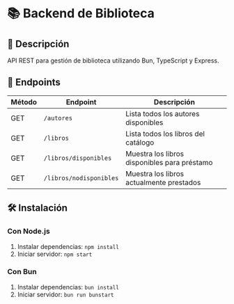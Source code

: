 # 📚 Backend de Biblioteca

## 📄 Descripción

API REST para gestión de biblioteca utilizando Bun, TypeScript y Express.

## 🚀 Endpoints

| Método | Endpoint | Descripción |
|--------|----------|-------------|
| GET | `/autores` | Lista todos los autores disponibles |
| GET | `/libros` | Lista todos los libros del catálogo |
| GET | `/libros/disponibles` | Muestra los libros disponibles para préstamo |
| GET | `/libros/nodisponibles` | Muestra los libros actualmente prestados |

## 🛠️ Instalación

### Con Node.js

1. Instalar dependencias: `npm install`
2. Iniciar servidor: `npm start`

### Con Bun

1. Instalar dependencias: `bun install`
2. Iniciar servidor: `bun run bunstart`

